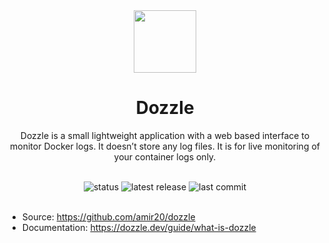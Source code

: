 <div align="center">

<img height="100px" width="100px" src="https://dozzle.dev/logo.svg" />

# Dozzle

Dozzle is a small lightweight application with a web based interface to monitor Docker logs. It doesn’t store any log files. It is for live monitoring of your container logs only.
<br/><br/>

![status](<https://badgen.net/static/status/active%20(in%20use)?color=green>)
![latest release](https://badgen.net/github/release/amir20/dozzle/stable)
![last commit](https://badgen.net/github/last-commit/amir20/dozzle)
<br/><br/>

</div>

- Source: https://github.com/amir20/dozzle
- Documentation: https://dozzle.dev/guide/what-is-dozzle
